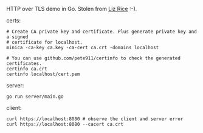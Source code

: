 HTTP over TLS demo in Go. Stolen from [Liz Rice](https://github.com/lizrice/secure-connections) :-).

certs:

```
# Create CA private key and certificate. Plus generate private key and a signed
# certificate for localhost.
minica -ca-key ca.key -ca-cert ca.crt -domains localhost

# You can use github.com/pete911/certinfo to check the generated certificates.
certinfo ca.crt
certinfo localhost/cert.pem
```

server:

```
go run server/main.go
```

client:

```
curl https://localhost:8080 # observe the client and server error
curl https://localhost:8080 --cacert ca.crt
```